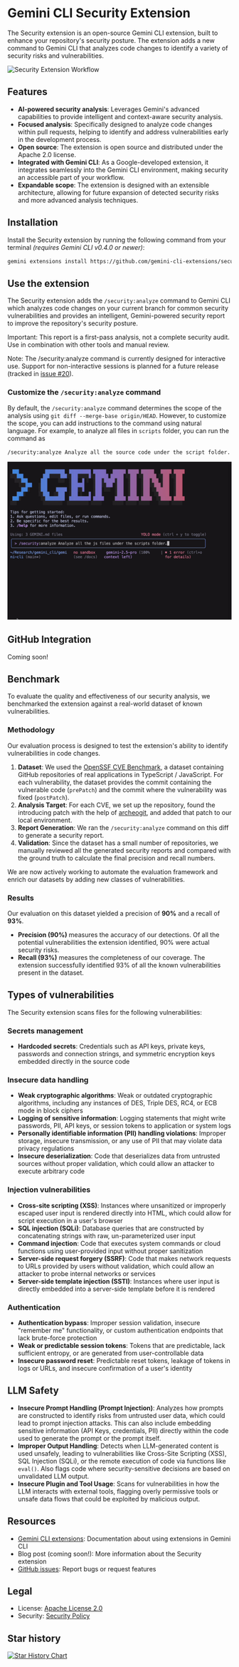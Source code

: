 # Gemini CLI Security Extension

The Security extension is an open-source Gemini CLI extension, built to enhance your repository's security posture. The extension adds a new command to Gemini CLI that analyzes code changes to identify a variety of security risks and vulnerabilities.

![Security Extension Workflow](./assets/gemini-cli-security-extension-workflow.gif)

## Features

- **AI-powered security analysis**: Leverages Gemini's advanced capabilities to provide intelligent and context-aware security analysis.
- **Focused analysis**: Specifically designed to analyze code changes within pull requests, helping to identify and address vulnerabilities early in the development process.
- **Open source**: The extension is open source and distributed under the Apache 2.0 license.
- **Integrated with Gemini CLI**: As a Google-developed extension, it integrates seamlessly into the Gemini CLI environment, making security an accessible part of your workflow.
- **Expandable scope**: The extension is designed with an extensible architecture, allowing for future expansion of detected security risks and more advanced analysis techniques.

## Installation

Install the Security extension by running the following command from your terminal *(requires Gemini CLI v0.4.0 or newer)*:

```bash
gemini extensions install https://github.com/gemini-cli-extensions/security
```

## Use the extension

The Security extension adds the `/security:analyze` command to Gemini CLI which analyzes code changes on your current branch for common security vulnerabilities and provides an intelligent, Gemini-powered security report to improve the repository's security posture.

Important: This report is a first-pass analysis, not a complete security audit. Use in combination with other tools and manual review.

Note: The /security:analyze command is currently designed for interactive use. Support for non-interactive sessions is planned for a future release (tracked in [issue #20](https://github.com/gemini-cli-extensions/security/issues/20)).

### Customize the `/security:analyze` command

By default, the `/security:analyze` command determines the scope of the analysis using `git diff --merge-base origin/HEAD`. However, to customize the scope, you can add instructions to the command using natural language. For example, to analyze all files in `scripts` folder, you can run the command as
```bash
/security:analyze Analyze all the source code under the script folder. Skip the docs, config files and package files.
```

![Customize analysis command](./assets/customize_command.gif)

## GitHub Integration

Coming soon!

## Benchmark

To evaluate the quality and effectiveness of our security analysis, we benchmarked the extension against a real-world dataset of known vulnerabilities.

### Methodology

Our evaluation process is designed to test the extension's ability to identify vulnerabilities in code changes.

1. **Dataset**: We used the [OpenSSF CVE Benchmark](https://github.com/ossf-cve-benchmark/ossf-cve-benchmark), a dataset containing GitHub repositories of real applications in TypeScript / JavaScript. For each vulnerability, the dataset provides the commit containing the vulnerable code (`prePatch`) and the commit where the vulnerability was fixed (`postPatch`).
2. **Analysis Target**: For each CVE, we set up the repository, found the introducing patch with the help of [archeogit](https://github.com/samaritan/archeogit), and added that patch to our local environment.
3. **Report Generation**: We ran the `/security:analyze` command on this diff to generate a security report.
4. **Validation**: Since the dataset has a small number of repositories, we manually reviewed all the generated security reports and compared with the ground truth to calculate the final precision and recall numbers.

We are now actively working to automate the evaluation framework and enrich our datasets by adding new classes of vulnerabilities.

### Results

Our evaluation on this dataset yielded a precision of **90%** and a recall of **93%**.

* **Precision (90%)** measures the accuracy of our detections. Of all the potential vulnerabilities the extension identified, 90% were actual security risks.
* **Recall (93%)** measures the completeness of our coverage. The extension successfully identified 93% of all the known vulnerabilities present in the dataset.

## Types of vulnerabilities

The Security extension scans files for the following vulnerabilities:

### Secrets management

- **Hardcoded secrets**: Credentials such as API keys, private keys, passwords and connection strings, and symmetric encryption keys embedded directly in the source code

### Insecure data handling

- **Weak cryptographic algorithms**: Weak or outdated cryptographic algorithms, including any instances of DES, Triple DES, RC4, or ECB mode in block ciphers
- **Logging of sensitive information**: Logging statements that might write passwords, PII, API keys, or session tokens to application or system logs
- **Personally identifiable information (PII) handling violations**: Improper storage, insecure transmission, or any use of PII that may violate data privacy regulations
- **Insecure deserialization**: Code that deserializes data from untrusted sources without proper validation, which could allow an attacker to execute arbitrary code

### Injection vulnerabilities

- **Cross-site scripting (XSS)**: Instances where unsanitized or improperly escaped user input is rendered directly into HTML, which could allow for script execution in a user's browser
- **SQL injection (SQLi)**: Database queries that are constructed by concatenating strings with raw, un-parameterized user input
- **Command injection**: Code that executes system commands or cloud functions using user-provided input without proper sanitization
- **Server-side request forgery (SSRF)**: Code that makes network requests to URLs provided by users without validation, which could allow an attacker to probe internal networks or services
- **Server-side template injection (SSTI)**:  Instances where user input is directly embedded into a server-side template before it is rendered

### Authentication

- **Authentication bypass**: Improper session validation, insecure "remember me" functionality, or custom authentication endpoints that lack brute-force protection
- **Weak or predictable session tokens**: Tokens that are predictable, lack sufficient entropy, or are generated from user-controllable data
- **Insecure password reset**: Predictable reset tokens, leakage of tokens in logs or URLs, and insecure confirmation of a user's identity

## LLM Safety
- **Insecure Prompt Handling (Prompt Injection)**: Analyzes how prompts are constructed to identify risks from untrusted user data, which could lead to prompt injection attacks. This can also include embedding sensitive information (API Keys, credentials, PII) directly within the code used to generate the prompt or the prompt itself.
- **Improper Output Handling**: Detects when LLM-generated content is used unsafely, leading to vulnerabilities like Cross-Site Scripting (XSS), SQL Injection (SQLi), or the remote execution of code via functions like `eval()`. Also flags code where security-sensitive decisions are based on unvalidated LLM output.
- **Insecure Plugin and Tool Usage**: Scans for vulnerabilities in how the LLM interacts with external tools, flagging overly permissive tools or unsafe data flows that could be exploited by malicious output.

## Resources

- [Gemini CLI extensions](https://github.com/google-gemini/gemini-cli/blob/main/docs/extension.md): Documentation about using extensions in Gemini CLI
- Blog post (coming soon!): More information about the Security extension
- [GitHub issues](https://github.com/gemini-cli-extensions/security/issues): Report bugs or request features

## Legal

- License: [Apache License 2.0](https://github.com/gemini-cli-extensions/security/blob/main/LICENSE)
- Security: [Security Policy](https://github.com/gemini-cli-extensions/security/blob/main/SECURITY.md)

## Star history

[![Star History Chart](https://api.star-history.com/svg?repos=gemini-cli-extensions/security&type=Date)](https://www.star-history.com/#gemini-cli-extensions/security&Date)
